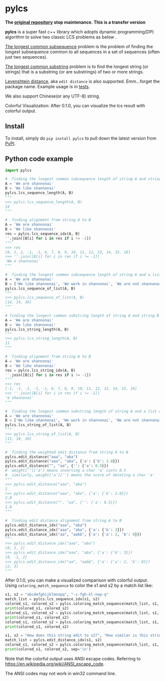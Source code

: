 # pylcs

**The [original repository](https://github.com/Meteorix/pylcs) stop maintenance. This is a transfer version**

**pylcs** is a super fast c++ library which adopts dynamic programming(DP) algorithm to solve two classic LCS problems as below .  
  
[The longest common subsequence](https://en.wikipedia.org/wiki/Longest_common_subsequence_problem) problem is the problem of finding the longest subsequence common to all sequences in a set of sequences (often just two sequences).  
  
[The longest common substring](https://en.wikipedia.org/wiki/Longest_common_substring_problem) problem is to find the longest string (or strings) that is a substring (or are substrings) of two or more strings.

[Levenshtein distance](https://en.wikipedia.org/wiki/Levenshtein_distance), aka ``edit distance`` is also supported. Emm...forget the package name. Example usage is in [tests](./tests/test_pylcs.py).

We also support Chinese(or any UTF-8) string.

Colorful Visualization: After 0.1.0, you can visualize the lcs result with colorful output.


Install
-------

To install, simply do ``pip install pylcs`` to pull down the latest version from [PyPI](https://pypi.org/project/pylcs/).


Python code example
-------------------

```python
import pylcs

#  finding the longest common subsequence length of string A and string B
A = 'We are shannonai'
B = 'We like shannonai'
pylcs.lcs_sequence_length(A, B)
"""
>>> pylcs.lcs_sequence_length(A, B)
14
"""

#  finding alignment from string A to B
A = 'We are shannonai'
B = 'We like shannonai'
res = pylcs.lcs_sequence_idx(A, B)
''.join([B[i] for i in res if i != -1])
"""
>>> res
[0, 1, 2, -1, -1, 6, 7, 8, 9, 10, 11, 12, 13, 14, 15, 16]
>>> ''.join([B[i] for i in res if i != -1])
'We e shannonai'
"""

#  finding the longest common subsequence length of string A and a list of string B
A = 'We are shannonai'
B = ['We like shannonai', 'We work in shannonai', 'We are not shannonai']
pylcs.lcs_sequence_of_list(A, B)
"""
>>> pylcs.lcs_sequence_of_list(A, B)
[14, 14, 16]
"""

# finding the longest common substring length of string A and string B
A = 'We are shannonai'
B = 'We like shannonai'
pylcs.lcs_string_length(A, B)
"""
>>> pylcs.lcs_string_length(A, B)
11
"""

#  finding alignment from string A to B
A = 'We are shannonai'
B = 'We like shannonai'
res = pylcs.lcs_string_idx(A, B)
''.join([B[i] for i in res if i != -1])
"""
>>> res
[-1, -1, -1, -1, -1, 6, 7, 8, 9, 10, 11, 12, 13, 14, 15, 16]
>>> ''.join([B[i] for i in res if i != -1])
'e shannonai'
"""

#  finding the longest common substring length of string A and a list of string B
A = 'We are shannonai'
B = ['We like shannonai', 'We work in shannonai', 'We are not shannonai']
pylcs.lcs_string_of_list(A, B)
"""
>>> pylcs.lcs_string_of_list(A, B)
[11, 10, 10]
"""

#  finding the weighted edit distance from string A to B
pylcs.edit_distance("aaa", "aba")
pylcs.edit_distance("aaa", "aba", {'a': {'b': 2.0}})
pylcs.edit_distance("", "aa", {'': {'a': 0.5}})
#  weight['']['a'] means inserting a char 'a' costs 0.5
#  similarly, weight['a'][''] means the score of deleting a char 'a'
"""
>>> pylcs.edit_distance("aaa", "aba")
1
>>> pylcs.edit_distance("aaa", "aba", {'a': {'b': 2.0}})
2.0
>>> pylcs.edit_distance("", "aa", {'': {'a': 0.5}})
1.0
"""

#  finding edit distance alignment from string A to B
pylcs.edit_distance_idx("aaa", "aba")
pylcs.edit_distance_idx("aaa", "aba", {'a': {'b': 3}})
pylcs.edit_distance_idx("aa", "aabb", {'a': {'a': 2, 'b': 0}})
"""
>>> pylcs.edit_distance_idx("aaa", "aba")
[0, 1, 2]
>>> pylcs.edit_distance_idx("aaa", "aba", {'a': {'b': 3}})
[0, -1, 2]
>>> pylcs.edit_distance_idx("aa", "aabb", {'a': {'a': 2, 'b': 0}})
[2, 3]
"""
```

After 0.1.0, you can make a visualized comparison with colorful output. Using `coloring_match_sequence` to color the s1 and s2 by a match list like:
```python
s1, s2 = "abcdefghijklmnopq", "-c-fgh-kl-nop-q"
match_list = pylcs.lcs_sequence_idx(s1, s2)
colored_s1, colored_s2 = pylcs.coloring_match_sequence(match_list, s1, s2, 11, 11, "#2266ff", "#2266ff", t=1)
print(colored_s1, colored_s2)
colored_s1, colored_s2 = pylcs.coloring_match_sequence(match_list, s1, s2, 11, 11, "#2266ff", "#2266ff", t=2)
print(colored_s1, colored_s2)
colored_s1, colored_s2 = pylcs.coloring_match_sequence(match_list, s1, s2, 11, 11, "#2266ff", "#2266ff", t=3)
print(colored_s1, colored_s2)
```
```python
s1, s2 = "How does this string edit to s2?", "How similar is this string to s1?"
match_list = pylcs.edit_distance_idx(s1, s2)
colored_s1, colored_s2 = pylcs.coloring_match_sequence(match_list, s1, s2, 4, 4, 230, 230, t=2)
print(colored_s1, colored_s2, sep='\n')
```
Note that the colorful output uses ANSI escape codes. Referring to https://en.wikipedia.org/wiki/ANSI_escape_code.

The ANSI codes may not work in win32 command line.
